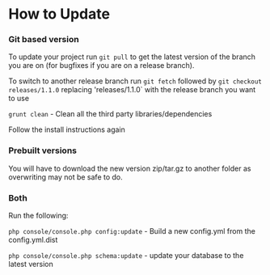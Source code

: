 How to Update
=============

### Git based version

To update your project run `git pull` to get the latest version of the branch you are on (for bugfixes if you are on a release branch).
 
To switch to another release branch run `git fetch` followed by `git checkout releases/1.1.0` replacing 'releases/1.1.0` with the release branch you want to use

`grunt clean` - Clean all the third party libraries/dependencies

Follow the install instructions again

### Prebuilt versions

You will have to download the new version zip/tar.gz to another folder as overwriting may not be safe to do.

### Both

Run the following: 

`php console/console.php config:update` - Build a new config.yml from the config.yml.dist

`php console/console.php schema:update` - update your database to the latest version